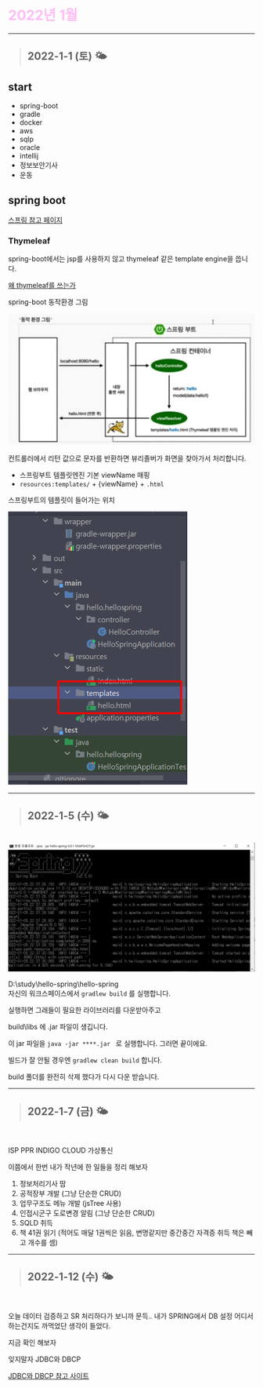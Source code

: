 # <span style="color:#FFBDF5"> 2022년 1월 </span>

---

> ## 2022-1-1 (토) 🌤

## start

- spring-boot
- gradle
- docker
- aws
- sqlp
- oracle
- intellij
- 정보보안기사
- 운동


## spring boot

[스프링 참고 페이지](https://docs.spring.io/spring-boot/docs/2.5.8/reference/html/features.html#features)


### Thymeleaf
spring-boot에서는 jsp를 사용하지 않고 thymeleaf 같은 template engine을 씁니다.

[ 왜 thymeleaf를 쓰는가 ](https://velog.io/@dsunni/Spring-Boot-%EC%8A%A4%ED%94%84%EB%A7%81-%EC%9B%B9-MVC-Thymeleaf)

spring-boot 동작환경 그림

<img src = './img/0102_1.jpg'>

컨트롤러에서 리턴 값으로 문자를 반환하면 뷰리졸버가 화면을 찾아가서 처리합니다.
* 스프링부트 템플릿엔진 기본 viewName 매핑
* `resources:templates/` + {viewName} + `.html`

스프링부트의 템플릿이 들어가는 위치

<img src = './img/0102_2.png'>



---

> ## 2022-1-5 (수) 🌤

<br/>

<img src = './img/0105_1.png'>

D:\study\hello-spring\hello-spring <br/>
자신의 워크스페이스에서 ``` gradlew build ``` 를 실행합니다.

실행하면 그래들이 필요한 라이브러리를 다운받아주고 

build\libs 에 .jar 파일이 생깁니다.

이 jar 파일을 ``` java -jar ****.jar  ``` 로 실행합니다.
그러면 끝이에요.

빌드가 잘 안될 경우엔 ``` gradlew clean build ``` 합니다.

build 폴더를 완전히 삭제 했다가 다시 다운 받습니다.

---

> ## 2022-1-7 (금) 🌤

<br/>

ISP PPR INDIGO CLOUD 가상통신 

이쯤에서 한번 내가 작년에 한 일들을 정리 해보자

1. 정보처리기사 땀
2. 공적장부 개발 (그냥 단순한 CRUD)
3. 업무구조도 메뉴 개발 (jsTree 사용)
4. 인접시군구 도로변경 알림 (그냥 단순한 CRUD)
5. SQLD 취득
6. 책 41권 읽기 (적어도 매달 1권씩은 읽음, 변명같지만 중간중간 자격증 취득 책은 빼고 개수를 셈)


---

> ## 2022-1-12 (수) 🌤

<br/>

오늘 데이터 검증하고 SR 처리하다가 보니까 문득.. 내가 SPRING에서 DB 설정 어디서 하는건지도 까먹었단 생각이 들었다.

지금 확인 해보자

잊지말자 JDBC와 DBCP

[JDBC와 DBCP 참고 사이트](https://aljjabaegi.tistory.com/402)


